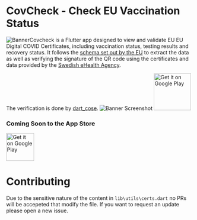 # CovCheck - Check EU Vaccination Status
![Banner](https://raw.githubusercontent.com/aguilaair/covid-certificate-checker/main/assets/promo/banner-en.svg)Covcheck is a Flutter app designed to view and validate EU EU Digital COVID Certificates, including vaccination status, testing results and recovery status. It follows the [schema set out by the EU](https://ec.europa.eu/health/sites/health/files/ehealth/docs/covid-certificate_json_specification_en.pdf) to extract the data as well as verifying the signature of the QR code using the certificates and data provided by the [Swedish eHealth Agency](https://dgcg.covidbevis.se/tp/).

The verification is done by [dart_cose](https://pub.dev/packages/dart_cose).
![Banner Screenshot](https://raw.githubusercontent.com/aguilaair/covid-certificate-checker/main/assets/promo/Banner%20Main.png)
<a href='https://play.google.com/store/apps/details?id=dev.eduardom.covcheck&pcampaignid=pcampaignidMKT-Other-global-all-co-prtnr-py-PartBadge-Mar2515-1'><img alt='Get it on Google Play' src='https://play.google.com/intl/en_us/badges/static/images/badges/en_badge_web_generic.png' height=100/></a>
### Coming Soon to the App Store
<a href='#'><img alt='Get it on Google Play' src='https://www.pngmart.com/files/10/Download-On-The-App-Store-PNG-Photos.png' height=75/></a> 

# Contributing
Due to the sensitive nature of the content in `lib\utils\certs.dart` no PRs will be accepeted that modify the file. If you want to request an update please open a new issue.




